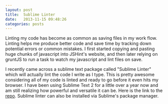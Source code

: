 ```yaml
---
layout: post
title:  Sublime Linter
date:   2013-11-15 09:48:26
categories: posts
---
```

Linting my code has become as common as saving files in my work flow. Linting helps me produce better code and save time by tracking down potential errors or common mistakes. I first started copying and pasting huge chunks of javascript into JSHint's website, and then later relying on gruntJS to run a task to watch my javascript and lint files on save.

I recently came across a sublime text package called "Sublime Linter" which will actually lint the code I write as I type. This is pretty awesome considering all of my code is linted and ready to go before it even hits my browser. I have been using Sublime Text 2 for a little over a year now and am still realizing how powerful and versatile it can be. Here is the link to the [repo][sublimeLinter]. Sublime linter can also be installed via Sublime's package manager.

[sublimeLinter]: https://github.com/SublimeLinter/SublimeLinter





